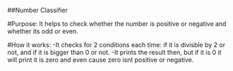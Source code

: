 ##Number Classifier

#Purpose:
It helps to check whether the number is positive or negative and whether its odd or even.

#How it works:
-It checks for 2 conditions each time: if it is divisble by 2 or not, and if it is bigger than 0 or not.
-It prints the result then, but if it is 0 it will print it is zero and even cause zero isnt positive or negative.